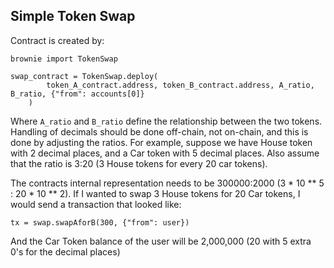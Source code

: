 Simple Token Swap
-----------------
Contract is created by:
```
brownie import TokenSwap

swap_contract = TokenSwap.deploy(
        token_A_contract.address, token_B_contract.address, A_ratio, B_ratio, {"from": accounts[0]}
    )
```
Where `A_ratio` and `B_ratio` define the relationship between the two tokens.
Handling of decimals should be done off-chain, not on-chain, and this is done by adjusting the ratios.
For example, suppose we have House token with 2 decimal places, and a Car token with 5 decimal places.
Also assume that the ratio is 3:20 (3 House tokens for every 20 car tokens).

The contracts internal representation needs to be 300000:2000 (3 * 10 ** 5 : 20 * 10 ** 2).
If I wanted to swap 3 House tokens for 20 Car tokens, I would send a transaction that looked like:
```
tx = swap.swapAforB(300, {"from": user})
```
And the Car Token balance of the user will be 2,000,000 (20 with 5 extra 0's for the decimal places)

